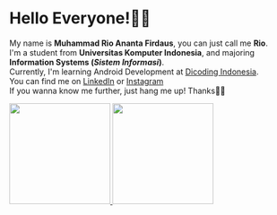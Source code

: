 # Hello Everyone!👋🏻
My name is **Muhammad Rio Ananta Firdaus**, you can just call me **Rio**.  
I'm a student from **Universitas Komputer Indonesia**, and majoring **Information Systems (_Sistem Informasi_)**.  
Currently, I'm learning Android Development at [Dicoding Indonesia](https://www.dicoding.com).  
You can find me on [LinkedIn](https://www.linkedin.com/in/rioananta) or [Instagram](https://www.instagram.com/mhmdrioaf)  
If you wanna know me further, just hang me up! Thanks🤙🏻

<p align="left">
<a href="https://github.com/mhmdrioaf">
  <img height="180em" src="https://github-readme-stats-eight-theta.vercel.app/api?username=mhmdrioaf&show_icons=true&theme=algolia&include_all_commits=true&count_private=true"/>
  <img height="180em" src="https://github-readme-stats-eight-theta.vercel.app/api/top-langs/?username=mhmdrioaf&layout=compact&langs_count=8&theme=algolia"/>
</a>
</p>

<!--
**mhmdrioaf/mhmdrioaf** is a ✨ _special_ ✨ repository because its `README.md` (this file) appears on your GitHub profile.

Here are some ideas to get you started:

- 🔭 I’m currently working on ...
- 🌱 I’m currently learning ...
- 👯 I’m looking to collaborate on ...
- 🤔 I’m looking for help with ...
- 💬 Ask me about ...
- 📫 How to reach me: ...
- 😄 Pronouns: ...
- ⚡ Fun fact: ...
-->

